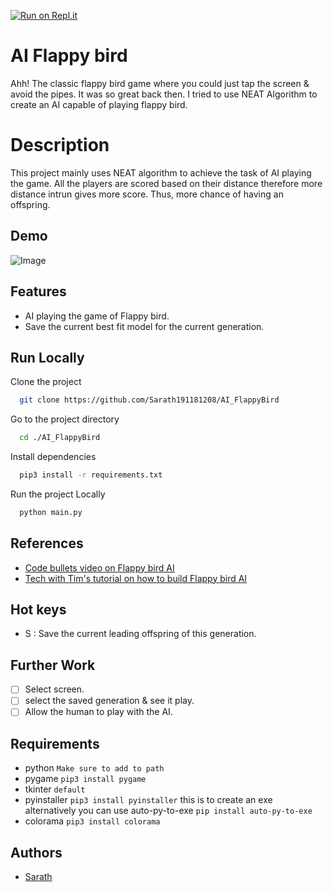[![Run on Repl.it](https://repl.it/badge/github/Sarath191181208/AI_FlappyBird)](https://repl.it/github/Sarath191181208/AI_FlappyBird)

# AI Flappy bird

Ahh! The classic flappy bird game where you could just tap the screen & avoid the pipes. It was so great back then. I tried to use NEAT Algorithm to create an AI capable of playing flappy bird.

# Description

This project mainly uses NEAT algorithm to achieve the task of AI playing the game. All the players are scored based on their distance therefore more distance intrun gives more score. Thus, more chance of having an offspring.

## Demo

![Image](https://github.com/Sarath191181208/AI_FlappyBird/blob/master/images/Screenshot.png)

## Features

- AI playing the game of Flappy bird.
- Save the current best fit model for the current generation.

## Run Locally

Clone the project

```bash
  git clone https://github.com/Sarath191181208/AI_FlappyBird
```

Go to the project directory

```bash
  cd ./AI_FlappyBird
```

Install dependencies

```bash
  pip3 install -r requirements.txt
```

Run the project Locally

```bash
  python main.py
```

## References

- [Code bullets video on Flappy bird AI](https://www.youtube.com/watch?v=WSW-5m8lRMs)
- [Tech with Tim's tutorial on how to build Flappy bird AI](https://www.youtube.com/playlist?list=PLzMcBGfZo4-lwGZWXz5Qgta_YNX3_vLS2)

## Hot keys

- S : Save the current leading offspring of this generation.

## Further Work

- [ ] Select screen.
- [ ] select the saved generation & see it play.
- [ ] Allow the human to play with the AI.

## Requirements

- python `Make sure to add to path`
- pygame `pip3 install pygame`
- tkinter `default`
- pyinstaller `pip3 install pyinstaller` this is to create an exe alternatively you can use auto-py-to-exe `pip install auto-py-to-exe`
- colorama `pip3 install colorama`

## Authors

- [Sarath](https://www.github.com/https://github.com/Sarath191181208)
